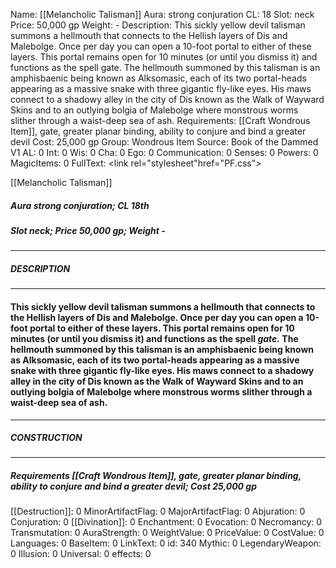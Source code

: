 Name: [[Melancholic Talisman]]
Aura: strong conjuration
CL: 18
Slot: neck
Price: 50,000 gp
Weight: -
Description: This sickly yellow devil talisman summons a hellmouth that connects to the Hellish layers of Dis and Malebolge. Once per day you can open a 10-foot portal to either of these layers. This portal remains open for 10 minutes (or until you dismiss it) and functions as the spell gate. The hellmouth summoned by this talisman is an amphisbaenic being known as Alksomasic, each of its two portal-heads appearing as a massive snake with three gigantic fly-like eyes. His maws connect to a shadowy alley in the city of Dis known as the Walk of Wayward Skins and to an outlying bolgia of Malebolge where monstrous worms slither through a waist-deep sea of ash.
Requirements: [[Craft Wondrous Item]], gate, greater planar binding, ability to conjure and bind a greater devil
Cost: 25,000 gp
Group: Wondrous Item
Source: Book of the Dammed V1
AL: 0
Int: 0
Wis: 0
Cha: 0
Ego: 0
Communication: 0
Senses: 0
Powers: 0
MagicItems: 0
FullText: <link rel="stylesheet"href="PF.css"><div class="heading"><p class="alignleft">[[Melancholic Talisman]]</p><div style="clear: both;"></div></div><div><h5><b>Aura </b>strong conjuration; <b>CL </b>18th</h5><h5><b>Slot </b>neck; <b>Price </b>50,000 gp; <b>Weight </b>-</h5></div><hr/><div><h5><b>DESCRIPTION</b></h5></div><hr/><div><h4><p>This sickly yellow devil talisman summons a hellmouth that connects to the Hellish layers of Dis and Malebolge. Once per day you can open a 10-foot portal to either of these layers. This portal remains open for 10 minutes (or until you dismiss it) and functions as the spell <i>gate.</i> The hellmouth summoned by this talisman is an amphisbaenic being known as Alksomasic, each of its two portal-heads appearing as a massive snake with three gigantic fly-like eyes. His maws connect to a shadowy alley in the city of Dis known as the Walk of Wayward Skins and to an outlying bolgia of Malebolge where monstrous worms slither through a waist-deep sea of ash.</p></h4></div><hr/><div><h5><b>CONSTRUCTION</b></h5></div><hr/><div><h5><b>Requirements </b>[[Craft Wondrous Item]], <i>gate</i>, <i>greater planar binding</i>, <i>ability to conjure and bind a greater devil</i>; <b>Cost </b>25,000 gp</h5></div>
[[Destruction]]: 0
MinorArtifactFlag: 0
MajorArtifactFlag: 0
Abjuration: 0
Conjuration: 0
[[Divination]]: 0
Enchantment: 0
Evocation: 0
Necromancy: 0
Transmutation: 0
AuraStrength: 0
WeightValue: 0
PriceValue: 0
CostValue: 0
Languages: 0
BaseItem: 0
LinkText: 0
id: 340
Mythic: 0
LegendaryWeapon: 0
Illusion: 0
Universal: 0
effects: 0
